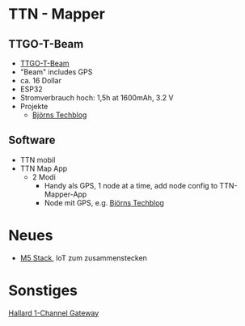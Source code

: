 # TTN - Mapper
## TTGO-T-Beam
* [TTGO-T-Beam](https://github.com/LilyGO/TTGO-T-Beam)
* "Beam" includes GPS
* ca. 16 Dollar
* ESP32
* Stromverbrauch hoch: 1,5h at 1600mAh, 3.2 V
* Projekte
  * [Björns Techblog](https://www.bjoerns-techblog.de/2018/10/ttgo-t-beam-kompakter-knochen-zum-mappen/)

## Software
* TTN mobil
* TTN Map App
  * 2 Modi
    * Handy als GPS, 1 node at a time, add node config to TTN-Mapper-App
    * Node mit GPS, e.g. [Björns Techblog](https://www.bjoerns-techblog.de/2018/10/ttgo-t-beam-kompakter-knochen-zum-mappen/)

# Neues 
* [M5 Stack](https://m5stack.com/), IoT zum zusammenstecken

# Sonstiges
[Hallard 1-Channel Gateway](https://github.com/hallard/ESP-1ch-Gateway)